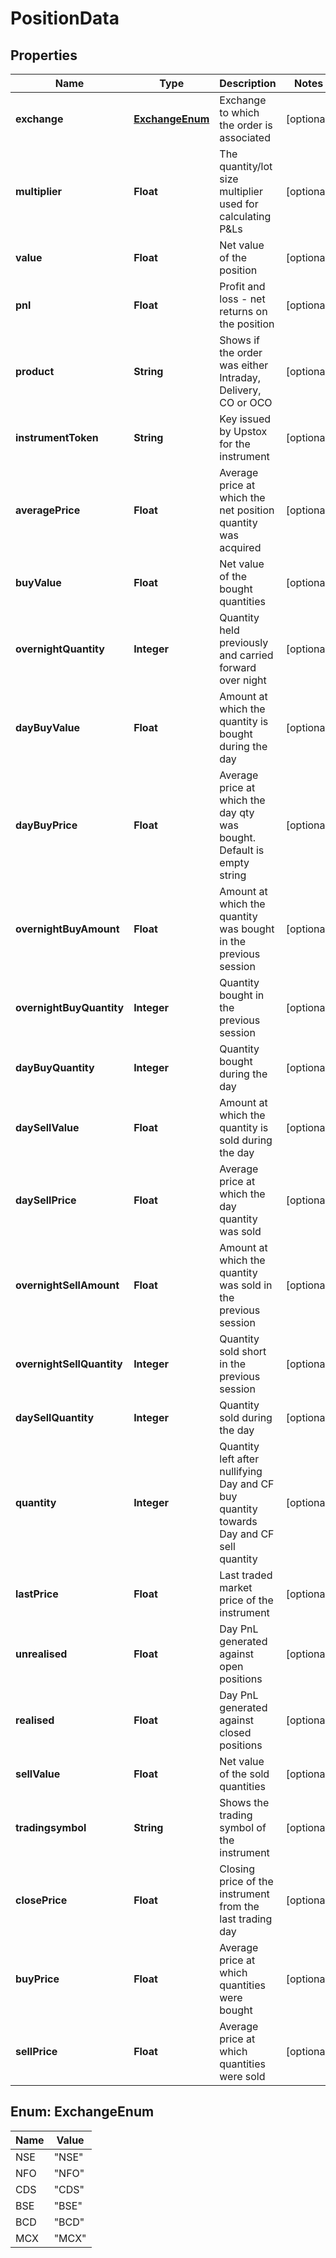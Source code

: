 # PositionData

## Properties
Name | Type | Description | Notes
------------ | ------------- | ------------- | -------------
**exchange** | [**ExchangeEnum**](#ExchangeEnum) | Exchange to which the order is associated |  [optional]
**multiplier** | **Float** | The quantity/lot size multiplier used for calculating P&amp;Ls |  [optional]
**value** | **Float** | Net value of the position |  [optional]
**pnl** | **Float** | Profit and loss - net returns on the position |  [optional]
**product** | **String** | Shows if the order was either Intraday, Delivery, CO or OCO |  [optional]
**instrumentToken** | **String** | Key issued by Upstox for the instrument |  [optional]
**averagePrice** | **Float** | Average price at which the net position quantity was acquired |  [optional]
**buyValue** | **Float** | Net value of the bought quantities |  [optional]
**overnightQuantity** | **Integer** | Quantity held previously and carried forward over night |  [optional]
**dayBuyValue** | **Float** | Amount at which the quantity is bought during the day |  [optional]
**dayBuyPrice** | **Float** | Average price at which the day qty was bought. Default is empty string |  [optional]
**overnightBuyAmount** | **Float** | Amount at which the quantity was bought in the previous session |  [optional]
**overnightBuyQuantity** | **Integer** | Quantity bought in the previous session |  [optional]
**dayBuyQuantity** | **Integer** | Quantity bought during the day |  [optional]
**daySellValue** | **Float** | Amount at which the quantity is sold during the day |  [optional]
**daySellPrice** | **Float** | Average price at which the day quantity was sold |  [optional]
**overnightSellAmount** | **Float** | Amount at which the quantity was sold in the previous session |  [optional]
**overnightSellQuantity** | **Integer** | Quantity sold short in the previous session |  [optional]
**daySellQuantity** | **Integer** | Quantity sold during the day |  [optional]
**quantity** | **Integer** | Quantity left after nullifying Day and CF buy quantity towards Day and CF sell quantity |  [optional]
**lastPrice** | **Float** | Last traded market price of the instrument |  [optional]
**unrealised** | **Float** | Day PnL generated against open positions |  [optional]
**realised** | **Float** | Day PnL generated against closed positions |  [optional]
**sellValue** | **Float** | Net value of the sold quantities |  [optional]
**tradingsymbol** | **String** | Shows the trading symbol of the instrument |  [optional]
**closePrice** | **Float** | Closing price of the instrument from the last trading day |  [optional]
**buyPrice** | **Float** | Average price at which quantities were bought |  [optional]
**sellPrice** | **Float** | Average price at which quantities were sold |  [optional]

<a name="ExchangeEnum"></a>
## Enum: ExchangeEnum
Name | Value
---- | -----
NSE | &quot;NSE&quot;
NFO | &quot;NFO&quot;
CDS | &quot;CDS&quot;
BSE | &quot;BSE&quot;
BCD | &quot;BCD&quot;
MCX | &quot;MCX&quot;
